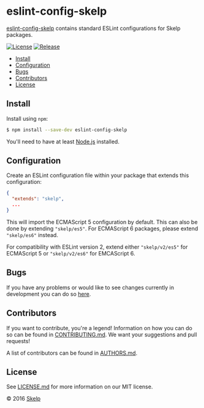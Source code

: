 # eslint-config-skelp

[eslint-config-skelp](https://github.com/Skelp/eslint-config-skelp) contains standard ESLint configurations for Skelp
packages.

[![License](https://img.shields.io/npm/l/eslint-config-skelp.svg?style=flat-square)](https://github.com/Skelp/eslint-config-skelp/blob/master/LICENSE.md)
[![Release](https://img.shields.io/npm/v/eslint-config-skelp.svg?style=flat-square)](https://www.npmjs.com/package/eslint-config-skelp)

* [Install](#install)
* [Configuration](#configuration)
* [Bugs](#bugs)
* [Contributors](#contributors)
* [License](#license)

## Install

Install using `npm`:

``` bash
$ npm install --save-dev eslint-config-skelp
```

You'll need to have at least [Node.js](https://nodejs.org) installed.

## Configuration

Create an ESLint configuration file within your package that extends this configuration:

``` json
{
  "extends": "skelp",
  ...
}
```

This will import the ECMAScript 5 configuration by default. This can also be done by extending `"skelp/es5"`. For
ECMAScript 6 packages, please extend `"skelp/es6"` instead.

For compatibility with ESLint version 2, extend either `"skelp/v2/es5"` for ECMAScript 5 or `"skelp/v2/es6"` for
EMCAScript 6.

## Bugs

If you have any problems or would like to see changes currently in development you can do so
[here](https://github.com/Skelp/eslint-config-skelp/issues).

## Contributors

If you want to contribute, you're a legend! Information on how you can do so can be found in
[CONTRIBUTING.md](https://github.com/Skelp/eslint-config-skelp/blob/master/CONTRIBUTING.md). We want your suggestions
and pull requests!

A list of contributors can be found in
[AUTHORS.md](https://github.com/Skelp/eslint-config-skelp/blob/master/AUTHORS.md).

## License

See [LICENSE.md](https://github.com/Skelp/eslint-config-skelp/raw/master/LICENSE.md) for more information on our MIT
license.

© 2016 [Skelp](https://skelp.io)
<img align="right" width="16" height="16" src="https://raw.githubusercontent.com/Skelp/skelp-branding/master/assets/logo/base/skelp-logo-16x16.png">
